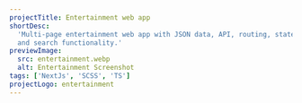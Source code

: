 ```yaml
---
projectTitle: Entertainment web app
shortDesc:
  'Multi-page entertainment web app with JSON data, API, routing, state management, sign-up/login,
  and search functionality.'
previewImage:
  src: entertainment.webp
  alt: Entertainment Screenshot
tags: ['NextJs', 'SCSS', 'TS']
projectLogo: entertainment
---
```

